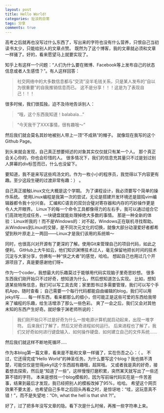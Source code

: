 ```yaml
---
layout: post
title: Hello World!
categories: 扯淡的日常
tags: 分享
comments: true
---
```

高考之后就再也没写过什么东西了，写出来的字符也没有什么营养，只恨自己当初读书太少，只能给别人的文章点赞。
既然为了这个博客，我的文章就必须和文章一样骚了。好的，看来愿望马上就要实现了。




知乎上有这样一个问题：“人们为什么要在微博、Facebook等上发布自己的状态信息或者人生感悟？”。有人这样回答：

>社交网络中的大多数信息都与“交流”没半毛钱关系，只是某人发布的“自以为很重要”的自我推销信息而已。
这不是分享！！！这是为了表现自己！！！

很多时候，我们很孤独，迫不及待地告诉别人：

>“哦，这个东西我知道！balabala...”

>“今天我干了XXX事情，很有趣哦～”

然后我们就会莫名其妙地被别人带上一顶“不成熟”的帽子。
就像现在我写的这个Github Page。

到头来就会发现，自己真正想要倾述的对象其实仅仅就只有某一个人。
那个真正会关心你的，你也会珍惜的人。
很多情况下，我们的信息充其量只不过是划过别人屏幕的div标签而已，什么也没留下。

要知道，我不是来写这些鸡汤文的。作为一枚小小的程序员，我觉得以下内容更有趣。至少这段生硬的过渡非常有趣：） 。

自己真正接触Linux文化大概是这个学期。
为了课程设计，我必须要写个简单的操作系统。
使用Linux编程是我第一次的尝试，无论是搭建开发环境还是鼓捣vim编辑器都令我十分兴奋。
汇编和C语言的双剑合璧对寄存器和内存的巧妙操作更是令人大开眼界。
Linux下的每一个命令工具都像得力的左右手，我可以通过组合它们高效地完成任务，一块键盘就能处理掉绝大多数的事情。
那是一种全新的体验：Linux听我的！而不是Windows的：对不起，Windows正在联机寻找帮助。
从Windows到Linux的交替，是不同次元文化的切换，就像大部分动漫爱好者都希望到秋叶原走上一两回——Linux才是我们该用的系统嘛～

同时，也很高兴对开源有了更深的了解。使用Git来管理自己的项目代码，如此之便利。
GitHub上大牛如云，他们知识渊博技术过人，毫无保留地把长时间的技术沉淀与大家分享，仿佛有一种“侠之大者”的感觉，哈哈。
想起自己也用过几个开源项目了，真是要感谢他们呀~

作为一个coder，我想最大的乐趣莫过于能够用代码实现脑子里奇思妙想。
很多东西我们刚开始只不过好奇，想知道为什么，然后想知道怎么实现。
比如，想知道某些特殊信息，我们可以写工具去爬；家里图书过多需要管理，我们可以写个手机App，随时查看；
自己需要一个每行代码都能自由编辑的blog，我们可以用jekyll写......
每一样东西，看来都那么的细小，但可能正是这些可爱的东西给我带来了编程的乐趣，给生活增添了那么一些色彩。
爽了一会之后，我们又会对其他未知的东西产生好奇。就好像于渊老师所说的：

>我们刚开始只不过是好奇为什么一按电源计算机就启动起来，出现一堆字符。
后来我们了解了，然后又好奇进程如何运行。
后来进程也了解了，我们又好奇如何进行键盘输入、如何操作硬盘、如何建立自己的文件系统......

然后我们就这样不断地死循环.....

作为本blog第一篇文章，看来是不能和文章一样骚了，实在伤吾之心：（ 。
不过，它还得完成“Hello World”的神圣任务。为什么要写这个blog？我也搞不清楚，可能仅仅是觉得jekyll这个东西超有趣哦，超屌哦。
又或者我是真的好奇，接着想去探索，然后是“知道了一些”，这样慢慢打磨积累，突然某天就写出了一些还算不错的字符。
本来是想找一个blog模板的，因为写前端代码实在是一件苦差事，结果到最后才发现，我已经把别人的模板改掉了95%，哈哈。
希望这个网页效果不要太差，也希望自己多年之后回头再看之时，是惊讶地：“哇，这玩意真不错！”，而不是失望地：“Oh, what the hell is that shit ?!”。

好了，过了把多年没写文章的隐。看下次是什么时候，再推一些字符串上来。
